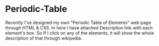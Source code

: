 # Periodic-Table
Recently I've designed my own "Periodic Table of Elements" web page through  HTML &amp; CSS. In here I have attached Description link with each element's box. So If I click on any of the elements, it will show the whole description of that through wikipedia.
